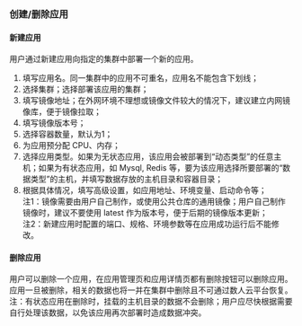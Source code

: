 ### 创建/删除应用

#### 新建应用

用户通过新建应用向指定的集群中部署一个新的应用。   

1. 填写应用名。同一集群中的应用不可重名，应用名不能包含下划线；  
2. 选择集群；选择部署该应用的集群；  
2. 填写镜像地址；在外网环境不理想或镜像文件较大的情况下，建议建立内网镜像库，便于镜像拉取；  
3. 填写镜像版本号；  
4. 选择容器数量，默认为1；  
5. 为应用预分配 CPU、内存；  
6. 选择应用类型。如果为无状态应用，该应用会被部署到“动态类型”的任意主机；如果为有状态应用，如 Mysql, Redis 等，要为该应用选择所要部署的“数据类型”的主机，并填写数据存放的主机目录和容器目录；  
7. 根据具体情况，填写高级设置，如应用地址、环境变量、启动命令等；  
注1：镜像需要由用户自己制作，或使用公共仓库的通用镜像；用户自己制作镜像时，建议不要使用 latest 作为版本号，便于后期的镜像版本更新；  
注2：新建应用时配置的端口、规格、环境参数等在应用成功运行后不能修改。  

#### 删除应用

用户可以删除一个应用，在应用管理页和应用详情页都有删除按钮可以删除应用。应用一旦被删除，相关的数据也将一并在集群中删除且不可通过数人云平台恢复。     
注：有状态应用在删除时，挂载的主机目录的数据不会删除；用户应尽快根据需要自行处理该数据，以免该应用再次部署时造成数据冲突。  
